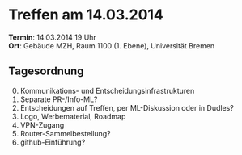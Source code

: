 # Treffen am 14.03.2014

**Termin**: 14.03.2014 19 Uhr  
**Ort**: Gebäude MZH, Raum 1100 (1. Ebene), Universität Bremen

## Tagesordnung

0. Kommunikations- und Entscheidungsinfrastrukturen
  1. Separate PR-/Info-ML?
  2. Entscheidungen auf Treffen, per ML-Diskussion oder in Dudles?
1. Logo, Werbematerial, Roadmap
2. VPN-Zugang
3. Router-Sammelbestellung?
4. github-Einführung?